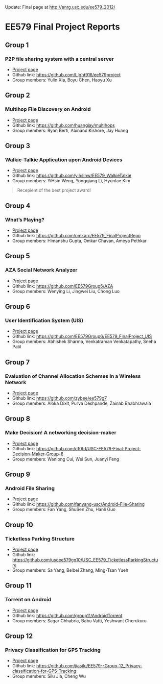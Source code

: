 Update: Final page at http://anrg.usc.edu/ee579_2012/

EE579 Final Project Reports
===========================

## Group 1
###  P2P file sharing system with a central server
* [Project page](http://anrg.usc.edu/ee579_2012/Group01/)
* Github link: <https://github.com/LIght918/ee579project>
* Group members: Yulin Xia, Boyu Chen, Haoyu Xu

## Group 2
### Multihop File Discovery on Android
* [Project page](http://anrg.usc.edu/ee579_2012/Group02/)
* Github link: <https://github.com/huangjay/multihops>
* Group members: Ryan Berti, Abinand Kishore, Jay Huang


## Group 3
### Walkie-Talkie Application upon Android Devices
* [Project page](http://anrg.usc.edu/ee579_2012/Group03/)
* Github link: <https://github.com/yihsinw/EE579_WalkieTalkie>
* Group members: YiHsin Weng, Yongqiang Li, Hyuntae Kim

> Recepient of the best project award!

## Group 4
### What’s Playing?
* [Project page](http://anrg.usc.edu/ee579_2012/Group04/)
* Github link: <https://github.com/omkarc/EE579_FinalProjectRepo>
* Group members: Himanshu Gupta, Omkar Chavan, Ameya Pethkar	

## Group 5
### AZA Social Network Analyzer
* [Project page](http://anrg.usc.edu/ee579_2012/Group05/)
* Github link: <https://github.com/EE579Group5/AZA>
* Group members: Wenying Li, Jingwei Liu, Chong Luo

## Group 6
### User Identification System (UIS)
* [Project page](http://anrg.usc.edu/ee579_2012/Group06/)
* Github link: <https://github.com/EE579Group6/EE579_FinalProject_UIS>
* Group members: Abhishek Sharma, Venkatraman Venkatapathy, Sneha Patil

## Group 7
### Evaluation of Channel Allocation Schemes in a Wireless Network
* [Project page](http://anrg.usc.edu/ee579_2012/Group07/)
* Github link: <https://github.com/zybee/ee579g7>
* Group members: Aloka Dixit, Purva Deshpande, Zainab Bhabhrawala

## Group 8
###	Make Decision! A networking decision-maker
* [Project page](http://anrg.usc.edu/ee579_2012/Group08/)
* Github link: <https://github.com/c10td/USC-EE579-Final-Project-Decision-Maker-Group-8>
* Group members: Wanlong Cui, Wei Sun, Juanyi Feng

## Group 9
### Android File Sharing
* [Project page](http://anrg.usc.edu/ee579_2012/Group09/)
* Github link: <https://github.com/fanyang-usc/Android-File-Sharing>
* Group members: Fan Yang, ShuSen Zhu, Hanli Guo	

## Group 10
### Ticketless Parking Structure
* [Project page](http://anrg.usc.edu/ee579_2012/Group10/)
* Github link: <https://github.com/uscee579gp10/USC_EE579_TicketlessParkingStructure>
* Group members: Sa Yang, Beibei Zhang, Ming-Tsan Yueh	

## Group 11
### Torrent on Android
* [Project page](http://anrg.usc.edu/ee579_2012/Group11/)
* Github link: <https://github.com/group11/AndroidTorrent>
* Group members: Sagar Chhabria, Babu Vatti, Yeshwant Cherukuru

## Group 12
### Privacy Classification for GPS Tracking
* [Project page](http://anrg.usc.edu/ee579_2012/Group12/)
* Github link: <https://github.com/jiasilu/EE579--Group-12_Privacy-classification-for-GPS-Tracking>
* Group members: Silu Jia, Cheng Wu
